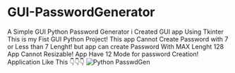 # GUI-PasswordGenerator
A Simple GUI Python Password Generator
i Created GUI app Using Tkinter
This is my Fist GUI Python Project!
This app Cannot Create Password with 7 or Less than 7 Lenght! but app can create Password With MAX Lenght 128
App Cannot Resizable!
App Have 12 Mode for password Creation!
Application Like This 👇👇👇
![Python PasswdGen](https://github.com/user-attachments/assets/1056e9c4-7903-4489-a0af-95ef63732202)
